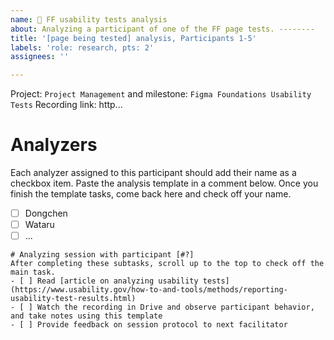 ```yaml
---
name: 🧪 FF usability tests analysis
about: Analyzing a participant of one of the FF page tests. --------
title: '[page being tested] analysis, Participants 1-5'
labels: 'role: research, pts: 2'
assignees: ''

---
```


Project: `Project Management` and milestone: `Figma Foundations Usability Tests`
Recording link: http...
# Analyzers
Each analyzer assigned to this participant should add their name as a checkbox item. Paste the analysis template in a comment below. Once you finish the template tasks, come back here and check off your name.
- [ ] Dongchen
- [ ] Wataru
- [ ] ...
```
# Analyzing session with participant [#?]
After completing these subtasks, scroll up to the top to check off the main task.
- [ ] Read [article on analyzing usability tests](https://www.usability.gov/how-to-and-tools/methods/reporting-usability-test-results.html)
- [ ] Watch the recording in Drive and observe participant behavior, and take notes using this template
- [ ] Provide feedback on session protocol to next facilitator
```
